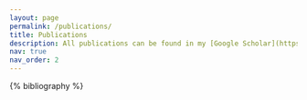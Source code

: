 ```yaml
---
layout: page
permalink: /publications/
title: Publications
description: All publications can be found in my [Google Scholar](https://scholar.google.co.uk/citations?hl=en&user=wZ2GlecAAAAJ&view_op=list_works&sortby=pubdate).
nav: true
nav_order: 2
---
```


<!-- _pages/publications.md -->

<!-- Bibsearch Feature -->



<div class="publications">

{% bibliography %}

</div>
